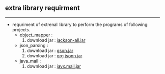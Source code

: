 ## extra library requirment
***
- requriment of extrenal library to perform the programs of following projects. 
    - object_mapper :
        1. download jar : [jackson-all.jar](http://www.java2s.com/Code/Jar/j/Downloadjacksonall190jar.htm "www.java2s.com")
    - json_parsing :
        1. download jar : [gson.jar](https://mvnrepository.com/artifact/com.google.code.gson/gson/ "mvnrepository.com")
        2. download jar : [org.jsonn.jar](http://www.java2s.com/Code/Jar/o/Downloadorgjsonjar.htm "www.java2s.com")
    - java_mail :
        1. download jar : [javx.mail.jar](https://mvnrepository.com/artifact/javax.mail/mail/1.4.7 "mvnrepository.com")

